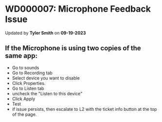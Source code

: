 # WD000007: Microphone Feedback Issue
Updated by **Tyler Smith** on **09-19-2023**

## If the Microphone is using two copies of the same app:
- Go to sounds
- Go to Recording tab
- Select device you want to disable
- Click Properties.
- Go to Listen tab
- uncheck the "Listen to this device"
- Click Apply
- Test
- if issue persists, then escalate to L2 with the ticket info button at the top of the page.
